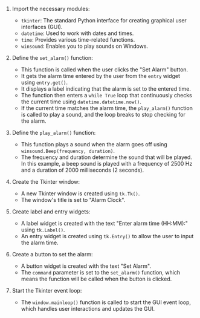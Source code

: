 1. Import the necessary modules:
   - `tkinter`: The standard Python interface for creating graphical user interfaces (GUI).
   - `datetime`: Used to work with dates and times.
   - `time`: Provides various time-related functions.
   - `winsound`: Enables you to play sounds on Windows.

2. Define the `set_alarm()` function:
   - This function is called when the user clicks the "Set Alarm" button.
   - It gets the alarm time entered by the user from the `entry` widget using `entry.get()`.
   - It displays a label indicating that the alarm is set to the entered time.
   - The function then enters a `while True` loop that continuously checks the current time using `datetime.datetime.now()`.
   - If the current time matches the alarm time, the `play_alarm()` function is called to play a sound, and the loop breaks to stop checking for the alarm.

3. Define the `play_alarm()` function:
   - This function plays a sound when the alarm goes off using `winsound.Beep(frequency, duration)`.
   - The frequency and duration determine the sound that will be played. In this example, a beep sound is played with a frequency of 2500 Hz and a duration of 2000 milliseconds (2 seconds).

4. Create the Tkinter window:
   - A new Tkinter window is created using `tk.Tk()`.
   - The window's title is set to "Alarm Clock".

5. Create label and entry widgets:
   - A label widget is created with the text "Enter alarm time (HH:MM):" using `tk.Label()`.
   - An entry widget is created using `tk.Entry()` to allow the user to input the alarm time.

6. Create a button to set the alarm:
   - A button widget is created with the text "Set Alarm".
   - The `command` parameter is set to the `set_alarm()` function, which means the function will be called when the button is clicked.

7. Start the Tkinter event loop:
   - The `window.mainloop()` function is called to start the GUI event loop, which handles user interactions and updates the GUI.
